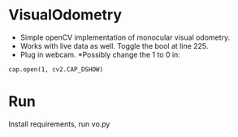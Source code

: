 # VisualOdometry
* Simple openCV implementation of monocular visual odometry.
* Works with live data as well. Toggle the bool at line 225.
* Plug in webcam.
*Possibly change the 1 to 0 in:
```
cap.open(1, cv2.CAP_DSHOW)
```
# Run
Install requirements, run vo.py



